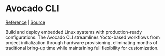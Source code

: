 # Avocado CLI

[Reference](/avocado-cli) | [Source](https://github.com/avocado-linux/avocado-cli)

Build and deploy embedded Linux systems with production-ready configurations. The Avocado CLI streamlines Yocto-based workflows from project initialization through hardware provisioning, eliminating months of traditional bring-up time while maintaining full flexibility for customization.
